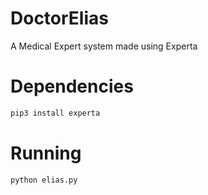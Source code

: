 # DoctorElias
A Medical Expert system made using Experta

# Dependencies

```python
pip3 install experta
```

# Running

```python
python elias.py
```
